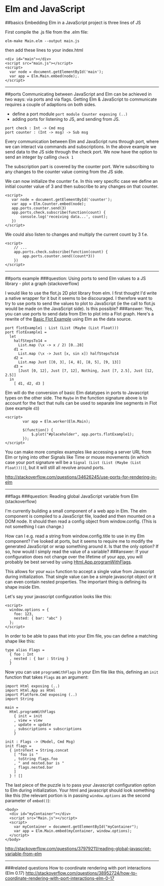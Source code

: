 # Elm and JavaScript

##basics
Embedding Elm in a JavaScript project is three lines of JS

First compile the .js file from the .elm file:

```
elm-make Main.elm --output main.js
```
then add these lines to your index.html

```
<div id="main"></div>
<script src="main.js"></script>
<script>
  var node = document.getElementById('main');
  var app = Elm.Main.embed(node);.
</script>
```

---
##ports
Communicating between JavaScript and Elm can be achieved in two ways: via ports and via flags. Getting Elm & JavaScript to communicate requires a couple of adaptions on both sides.

 - define a port module `port module Counter exposing (..)`
 - adding ports for listening to JS, and sending from JS.
 
 ```
 port check : Int -> Cmd msg
port counter : (Int -> msg) -> Sub msg
 ```
 
Every communication between Elm and JavaScript runs through port, where we can interact via commands and subscriptions. In the above example we send data to the JS side through the check port. We now have the option to send an integer by calling `check 1`
 
 The subscription part is covered by the counter port. We’re subscribing to any changes to the counter value coming from the JS side.
 
 We can now initialize the counter f.e. In this very specific case we define an initial counter value of 3 and then subscribe to any changes on that counter.
 
 ```
 <script>
    var node = document.getElementById('counter');
    var app = Elm.Counter.embed(node);
    app.ports.counter.send(3)
    app.ports.check.subscribe(function(count) {
        console.log('receiving data...', count);
    })
</script>
 ```
 
We could also listen to changes and multiply the current count by 3 f.e.

```
<script>
    // ...
    app.ports.check.subscribe(function(count) {
        app.ports.counter.send((count*3))
    })
</script>
```

---
##ports example
###question: Using ports to send Elm values to a JS library - plot a graph (stackoverflow)

I would like to use the flot.js 2D plot library from elm. I first thought I'd write a native wrapper for it but it seems to be discouraged. I therefore want to try to use ports to send the values to plot to JavaScript (ie the call to flot.js would be made on the JavaScript side). Is this possible?
###answer:
Yes, you can use ports to send data from Elm to plot into a Flot graph. Here's a rewrite of the [Basic Flot Example](http://www.flotcharts.org/flot/examples/basic-usage/index.html) using Elm as the data source.

```
port flotExample1 : List (List (Maybe (List Float)))
port flotExample1 =
  let
    halfStepsTo14 =
      List.map (\x -> x / 2) [0..28]
    d1 =
      List.map (\x -> Just [x, sin x]) halfStepsTo14
    d2 =
      List.map Just [[0, 3], [4, 8], [8, 5], [9, 13]]
    d3 =
      [Just [0, 12], Just [7, 12], Nothing, Just [7, 2.5], Just [12, 2.5]]
  in
    [ d1, d2, d3 ]
```

Elm will do the conversion of basic Elm datatypes in ports to Javascript types on the other side. The `Maybe` in the function signature above is to account for the fact that nulls can be used to separate line segments in Flot (see example `d3`)

```
<script>
        var app = Elm.worker(Elm.Main);

        $(function() {
            $.plot("#placeholder", app.ports.flotExample1);
        });
</script>
```
You can make more complex examples like accessing a server URL from Elm or tying into other Signals like Time or mouse movements (in which case your port signature will be a `Signal (List (List (Maybe (List Float))))`), but it will still all revolve around ports.

<http://stackoverflow.com/questions/34626245/use-ports-for-rendering-in-elm>

---
##flags
###question: Reading global JavaScript variable from Elm (stackoverflow)

I'm currently building a small component of a web app in Elm. The elm component is compiled to a JavaScript file, loaded and then mounted on a DOM node. It should then read a config object from window.config. (This is not something I can change.)

How can I e.g. read a string from window.config.title to use in my Elm component? I've looked at ports, but it seems to require me to modify the generated JavaScript or wrap something around it. Is that the only option? If so, how would I simply read the value of a variable?
###answer:
If your configuration does not change over the lifetime of your app, you will probably be best served by using [Html.App.programWithFlags](http://package.elm-lang.org/packages/elm-lang/html/latest/Html-App#programWithFlags).

This allows for your `main` function to accept a single value from Javascript during initialization. That single value can be a simple javascript object or it can even contain nested properties. The important thing is defining its shape inside Elm.

Let's say your javascript configuration looks like this:

```
<script>
  window.options = {
    foo: 123,
    nested: { bar: "abc" }
  };
</script>
```

In order to be able to pass that into your Elm file, you can define a matching shape like this:

```
type alias Flags =
  { foo : Int
  , nested : { bar : String }
  }
```

Now you can use `programWithFlags` in your Elm file like this, defining an `init` function that takes `Flags` as an argument:

```
import Html exposing (..)
import Html.App as Html
import Platform.Cmd exposing (..)
import String

main =
  Html.programWithFlags
    { init = init
    , view = view
    , update = update
    , subscriptions = subscriptions
    }

init : Flags -> (Model, Cmd Msg)
init flags =
  { introText = String.concat
    [ "foo is "
    , toString flags.foo
    , " and nested.bar is "
    , flags.nested.bar
    ]
  } ! []
```

The last piece of the puzzle is to pass your Javascript configuration option to Elm during initialization. Your html and javascript should look something like this (the relevant portion is in passing `window.options` as the second parameter of `embed()`):

```
<body>
  <div id="myContainer"></div>
  <script src="Main.js"></script>
  <script>
    var myContainer = document.getElementById("myContainer");
    var app = Elm.Main.embed(myContainer, window.options);
  </script>
</body>
```
<http://stackoverflow.com/questions/37979211/reading-global-javascript-variable-from-elm>

---

###related questions
How to coordinate rendering with port interactions (Elm 0.17)
<http://stackoverflow.com/questions/38952724/how-to-coordinate-rendering-with-port-interactions-elm-0-17>


